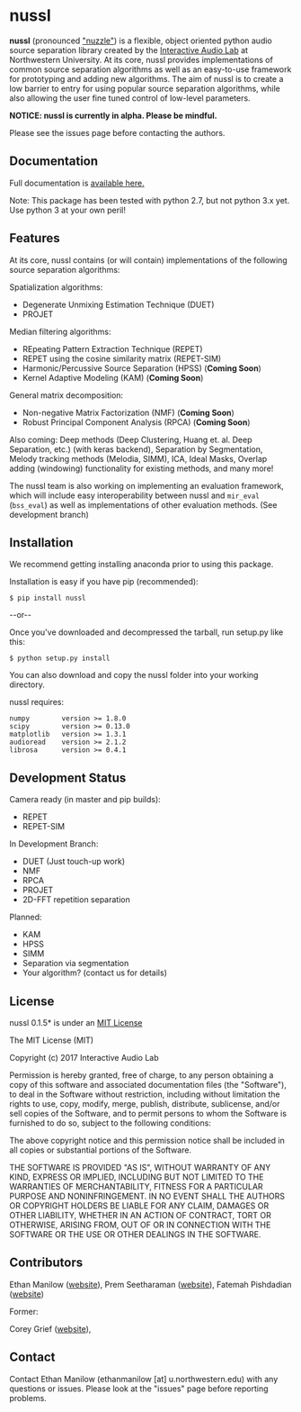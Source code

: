 
nussl
=====

**nussl** (pronounced ["nuzzle"](http://www.thefreedictionary.com/nuzzle)) is a flexible, object oriented python 
audio source separation library created by the [Interactive Audio Lab](http://music.cs.northwestern.edu/) 
at Northwestern University. At its core, nussl provides implementations of common source separation
algorithms as well as an easy-to-use framework for prototyping and adding new algorithms. The aim of nussl is
to create a low barrier to entry for using popular source separation algorithms, while also allowing the
user fine tuned control of low-level parameters.


**NOTICE: nussl is currently in alpha. Please be mindful.**

Please see the issues page before contacting the authors.

Documentation
-------------

Full documentation is [available here.](https://interactiveaudiolab.github.io/nussl/)

Note: This package has been tested with python 2.7, but not python 3.x yet. Use python 3 at your own peril!


Features
--------

At its core, nussl contains (or will contain) implementations of the following source separation algorithms:

Spatialization algorithms:
* Degenerate Unmixing Estimation Technique (DUET)
* PROJET 

Median filtering algorithms:
* REpeating Pattern Extraction Technique (REPET)
* REPET using the cosine similarity matrix (REPET-SIM)
* Harmonic/Percussive Source Separation (HPSS) (**Coming Soon**)
* Kernel Adaptive Modeling (KAM) (**Coming Soon**)

General matrix decomposition:
* Non-negative Matrix Factorization (NMF) (**Coming Soon**)
* Robust Principal Component Analysis (RPCA) (**Coming Soon**)

Also coming: Deep methods (Deep Clustering, Huang et. al. Deep Separation, etc.) (with keras backend), Separation by Segmentation, Melody tracking methods (Melodia, SIMM), ICA, Ideal Masks, Overlap adding (windowing) functionality for existing methods, and many more!

The nussl team is also working on implementing an evaluation framework, which will include easy interoperability
between nussl and `mir_eval` (`bss_eval`) as well as implementations of other evaluation methods. (See development
branch)


Installation
------------

We recommend getting installing anaconda prior to using this package.

Installation is easy if you have pip (recommended):
```
$ pip install nussl
```

--or--

Once you've downloaded and decompressed the tarball, run setup.py like this:
```
$ python setup.py install
```

You can also download and copy the nussl folder into your working directory.


nussl requires:

```
numpy        version >= 1.8.0
scipy        version >= 0.13.0
matplotlib   version >= 1.3.1
audioread    version >= 2.1.2
librosa      version >= 0.4.1
```


Development Status
------------------

Camera ready (in master and pip builds):
* REPET
* REPET-SIM

In Development Branch:
* DUET (Just touch-up work)
* NMF
* RPCA
* PROJET
* 2D-FFT repetition separation

Planned:
* KAM
* HPSS
* SIMM
* Separation via segmentation
* Your algorithm? (contact us for details)


License
-------
nussl 0.1.5* is under an [MIT License](https://opensource.org/licenses/MIT)

The MIT License (MIT)

Copyright (c) 2017 Interactive Audio Lab

Permission is hereby granted, free of charge, to any person obtaining a copy of this software and associated documentation files (the "Software"), to deal in the Software without restriction, including without limitation the rights to use, copy, modify, merge, publish, distribute, sublicense, and/or sell copies of the Software, and to permit persons to whom the Software is furnished to do so, subject to the following conditions:

The above copyright notice and this permission notice shall be included in all copies or substantial portions of the Software.

THE SOFTWARE IS PROVIDED "AS IS", WITHOUT WARRANTY OF ANY KIND, EXPRESS OR IMPLIED, INCLUDING BUT NOT LIMITED TO THE WARRANTIES OF MERCHANTABILITY, FITNESS FOR A PARTICULAR PURPOSE AND NONINFRINGEMENT. IN NO EVENT SHALL THE AUTHORS OR COPYRIGHT HOLDERS BE LIABLE FOR ANY CLAIM, DAMAGES OR OTHER LIABILITY, WHETHER IN AN ACTION OF CONTRACT, TORT OR OTHERWISE, ARISING FROM, OUT OF OR IN CONNECTION WITH THE SOFTWARE OR THE USE OR OTHER DEALINGS IN THE SOFTWARE.


Contributors
------------
Ethan Manilow ([website](http://www.ethanmanilow.com)),
Prem Seetharaman ([website](http://prem.seeth.org/)),
Fatemah Pishdadian ([website](http://fatemehpishdadian.com/))

Former:

Corey Grief ([website](http://music.cs.northwestern.edu/emeritus.php)),


Contact
-------
Contact Ethan Manilow (ethanmanilow [at] u.northwestern.edu) with any questions or issues. Please look at the
"issues" page before reporting problems.
